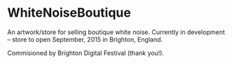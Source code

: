 # WhiteNoiseBoutique

An artwork/store for selling boutique white noise. Currently in development – store to open September, 2015 in Brighton, England.

Commisioned by Brighton Digital Festival (thank you!).
